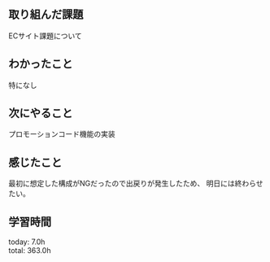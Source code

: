 ## 取り組んだ課題
ECサイト課題について   
## わかったこと
 特になし
## 次にやること
  プロモーションコード機能の実装
## 感じたこと
  最初に想定した構成がNGだったので出戻りが発生したため、
  明日には終わらせたい。
## 学習時間
today: 7.0h   
total: 363.0h